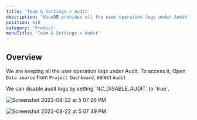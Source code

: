 ```yaml
---
title: 'Team & Settings > Audit'
description: 'NocoDB provides all the user operation logs under Audit log'
position: 610
category: 'Product'
menuTitle: 'Team & Settings > Audit'
---
```


## Overview

We are keeping all the user operation logs under Audit. To access it, Open `Data source` from `Project Dashboard`, select `Audit`

<alert>
We can disable audit logs by setting `NC_DISABLE_AUDIT` to `true`.
</alert>

![Screenshot 2023-08-22 at 5 07 26 PM](https://github.com/nocodb/nocodb/assets/86527202/8ebd7d09-6298-4ea6-a4c6-a9dc1038ba21)

![Screenshot 2023-08-22 at 5 07 49 PM](https://github.com/nocodb/nocodb/assets/86527202/ab32b323-9b1f-46a9-99b8-ddbebf9a5cde)
